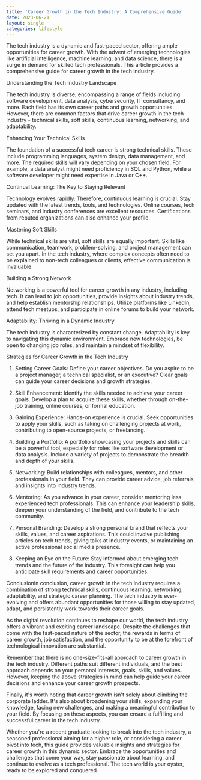 ```yaml
---
title: 'Career Growth in the Tech Industry: A Comprehensive Guide'
date: 2023-06-21
layout: single
categories: lifestyle
---
```


The tech industry is a dynamic and fast-paced sector, offering ample opportunities for career growth. With the advent of emerging technologies like artificial intelligence, machine learning, and data science, there is a surge in demand for skilled tech professionals. This article provides a comprehensive guide for career growth in the tech industry.

Understanding the Tech Industry Landscape

The tech industry is diverse, encompassing a range of fields including software development, data analysis, cybersecurity, IT consultancy, and more. Each field has its own career paths and growth opportunities. However, there are common factors that drive career growth in the tech industry - technical skills, soft skills, continuous learning, networking, and adaptability.

Enhancing Your Technical Skills

The foundation of a successful tech career is strong technical skills. These include programming languages, system design, data management, and more. The required skills will vary depending on your chosen field. For example, a data analyst might need proficiency in SQL and Python, while a software developer might need expertise in Java or C++.

Continual Learning: The Key to Staying Relevant

Technology evolves rapidly. Therefore, continuous learning is crucial. Stay updated with the latest trends, tools, and technologies. Online courses, tech seminars, and industry conferences are excellent resources. Certifications from reputed organizations can also enhance your profile.

Mastering Soft Skills

While technical skills are vital, soft skills are equally important. Skills like communication, teamwork, problem-solving, and project management can set you apart. In the tech industry, where complex concepts often need to be explained to non-tech colleagues or clients, effective communication is invaluable.

Building a Strong Network

Networking is a powerful tool for career growth in any industry, including tech. It can lead to job opportunities, provide insights about industry trends, and help establish mentorship relationships. Utilize platforms like LinkedIn, attend tech meetups, and participate in online forums to build your network.

Adaptability: Thriving in a Dynamic Industry

The tech industry is characterized by constant change. Adaptability is key to navigating this dynamic environment. Embrace new technologies, be open to changing job roles, and maintain a mindset of flexibility.

Strategies for Career Growth in the Tech Industry

1. Setting Career Goals: Define your career objectives. Do you aspire to be a project manager, a technical specialist, or an executive? Clear goals can guide your career decisions and growth strategies.

2. Skill Enhancement: Identify the skills needed to achieve your career goals. Develop a plan to acquire these skills, whether through on-the-job training, online courses, or formal education.

3. Gaining Experience: Hands-on experience is crucial. Seek opportunities to apply your skills, such as taking on challenging projects at work, contributing to open-source projects, or freelancing.

4. Building a Portfolio: A portfolio showcasing your projects and skills can be a powerful tool, especially for roles like software development or data analysis. Include a variety of projects to demonstrate the breadth and depth of your skills.

5. Networking: Build relationships with colleagues, mentors, and other professionals in your field. They can provide career advice, job referrals, and insights into industry trends.

6. Mentoring: As you advance in your career, consider mentoring less experienced tech professionals. This can enhance your leadership skills, deepen your understanding of the field, and contribute to the tech community.

7. Personal Branding: Develop a strong personal brand that reflects your skills, values, and career aspirations. This could involve publishing articles on tech trends, giving talks at industry events, or maintaining an active professional social media presence.

8. Keeping an Eye on the Future: Stay informed about emerging tech trends and the future of the industry. This foresight can help you anticipate skill requirements and career opportunities.

ConclusionIn conclusion, career growth in the tech industry requires a combination of strong technical skills, continuous learning, networking, adaptability, and strategic career planning. The tech industry is ever-evolving and offers abundant opportunities for those willing to stay updated, adapt, and persistently work towards their career goals.

As the digital revolution continues to reshape our world, the tech industry offers a vibrant and exciting career landscape. Despite the challenges that come with the fast-paced nature of the sector, the rewards in terms of career growth, job satisfaction, and the opportunity to be at the forefront of technological innovation are substantial.

Remember that there is no one-size-fits-all approach to career growth in the tech industry. Different paths suit different individuals, and the best approach depends on your personal interests, goals, skills, and values. However, keeping the above strategies in mind can help guide your career decisions and enhance your career growth prospects.

Finally, it's worth noting that career growth isn't solely about climbing the corporate ladder. It's also about broadening your skills, expanding your knowledge, facing new challenges, and making a meaningful contribution to your field. By focusing on these aspects, you can ensure a fulfilling and successful career in the tech industry.

Whether you're a recent graduate looking to break into the tech industry, a seasoned professional aiming for a higher role, or considering a career pivot into tech, this guide provides valuable insights and strategies for career growth in this dynamic sector. Embrace the opportunities and challenges that come your way, stay passionate about learning, and continue to evolve as a tech professional. The tech world is your oyster, ready to be explored and conquered.